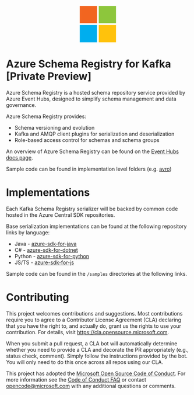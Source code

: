 <p align="center">
  <img src="event-hubs.png" alt="Microsoft Azure Event Hubs" width="100"/>
</p>

<h1>Azure Schema Registry for Kafka [Private Preview]</h1> 

Azure Schema Registry is a hosted schema repository service provided by Azure Event Hubs, designed to simplify schema management and data governance.

Azure Schema Registry provides:
- Schema versioning and evolution
- Kafka and AMQP client plugins for serialization and deserialization
- Role-based access control for schemas and schema groups

An overview of Azure Schema Registry can be found on the [Event Hubs docs page](https://docs.microsoft.com/en-us/azure/event-hubs/schema-registry-overview). 

Sample code can be found in implementation level folders (e.g. [avro](avro/samples))

# Implementations

Each Kafka Schema Registry serializer will be backed by common code hosted in the Azure Central SDK repositories.

Base serialization implementations can be found at the following repository links by language:
- Java - [azure-sdk-for-java](https://github.com/Azure/azure-sdk-for-java/tree/master/sdk/schemaregistry/azure-data-schemaregistry-avro)
- C# - [azure-sdk-for-dotnet](https://github.com/Azure/azure-sdk-for-net/tree/master/sdk/schemaregistry/Microsoft.Azure.Data.SchemaRegistry.ApacheAvro)
- Python - [azure-sdk-for-python](https://github.com/Azure/azure-sdk-for-python/tree/master/sdk/schemaregistry/azure-schemaregistry-avroserializer)
- JS/TS - [azure-sdk-for-js](https://github.com/Azure/azure-sdk-for-js/tree/master/sdk/schemaregistry/schema-registry-avro)

Sample code can be found in the `/samples` directories at the following links.

# Contributing

This project welcomes contributions and suggestions.  Most contributions require you to agree to a
Contributor License Agreement (CLA) declaring that you have the right to, and actually do, grant us
the rights to use your contribution. For details, visit https://cla.opensource.microsoft.com.

When you submit a pull request, a CLA bot will automatically determine whether you need to provide
a CLA and decorate the PR appropriately (e.g., status check, comment). Simply follow the instructions
provided by the bot. You will only need to do this once across all repos using our CLA.

This project has adopted the [Microsoft Open Source Code of Conduct](https://opensource.microsoft.com/codeofconduct/).
For more information see the [Code of Conduct FAQ](https://opensource.microsoft.com/codeofconduct/faq/) or
contact [opencode@microsoft.com](mailto:opencode@microsoft.com) with any additional questions or comments.
